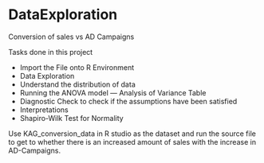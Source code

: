 # DataExploration
Conversion of sales vs AD Campaigns

Tasks done in this project
- Import the File onto R Environment
- Data Exploration
- Understand the distribution of data
- Running the ANOVA model — Analysis of Variance Table
- Diagnostic Check to check if the assumptions have been satisfied
- Interpretations
- Shapiro-Wilk Test for Normality

Use KAG_conversion_data in R studio as the dataset and run the source file to get to whether there is an increased amount of sales with the increase in AD-Campaigns. 
